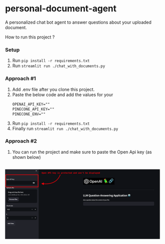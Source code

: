 # personal-document-agent

A personalized chat bot agent to answer questions about your uploaded document.

How to run this project ?

### Setup
1. Run ```pip install -r requirements.txt```
2. Run ```streamlit run ./chat_with_documents.py```

### Approach #1
1. Add .env file after you clone this project.
2. Paste the below code and add the values for your 
    ```
    OPENAI_API_KEY=""
    PINECONE_API_KEY=""
    PINECONE_ENV=""
    ```
3. Run ```pip install -r requirements.txt```
4. Finally run ```streamlit run ./chat_with_documents.py```

### Approach #2
1. You can run the project and make sure to paste the Open Api key (as shown below)
</br>
<img src='./openapi-key-img.png'/>
